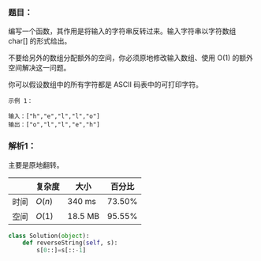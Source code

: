 ### 题目：
编写一个函数，其作用是将输入的字符串反转过来。输入字符串以字符数组 char[] 的形式给出。

不要给另外的数组分配额外的空间，你必须原地修改输入数组、使用 O(1) 的额外空间解决这一问题。

你可以假设数组中的所有字符都是 ASCII 码表中的可打印字符。

```
示例 1：

输入：["h","e","l","l","o"]
输出：["o","l","l","e","h"]
```

### 解析1：
主要是原地翻转。

|  |复杂度|大小|百分比|
|--|--|--|--|
|时间|$O(n)$|340 ms|73.50%|
|空间|$O(1)$|18.5 MB|95.55%|

```python
class Solution(object):
    def reverseString(self, s):
        s[0::]=s[::-1]
```